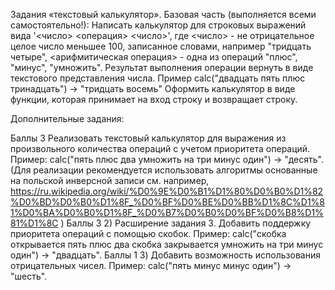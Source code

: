 Задания «текстовый калькулятор».
Базовая часть (выполняется всеми самостоятельно!): Написать калькулятор для строковых выражений вида '<число> <операция> <число>', где <число> - не отрицательное целое число меньшее 100, записанное словами, например "тридцать четыре", <арифмитическая операция> - одна из операций "плюс", "минус", "умножить". Результат выполнения операции вернуть в виде текстового представления числа. Пример calc("двадцать пять плюс тринадцать") -> "тридцать восемь" Оформить калькулятор в виде функции, которая принимает на вход строку и возвращает строку.

Дополнительные задания:

Баллы 3
Реализовать текстовый калькулятор для выражения из произвольного количества операций с учетом приоритета операций. Пример: calc("пять плюс два умножить на три минус один") -> "десять". (Для реализации рекомендуется использовать алгоритмы основанные на польской инверсной записи см. например, https://ru.wikipedia.org/wiki/%D0%9E%D0%B1%D1%80%D0%B0%D1%82%D0%BD%D0%B0%D1%8F_%D0%BF%D0%BE%D0%BB%D1%8C%D1%81%D0%BA%D0%B0%D1%8F_%D0%B7%D0%B0%D0%BF%D0%B8%D1%81%D1%8C )
Баллы 3 2) Расширение задания 3. Добавить поддержку приоритета операций с помощью скобок. Пример: calc("скобка открывается пять плюс два скобка закрывается умножить на три минус один") -> "двадцать".
Баллы 1 3) Добавить возможность использования отрицательных чисел. Пример: calc("пять минус минус один") -> "шесть".